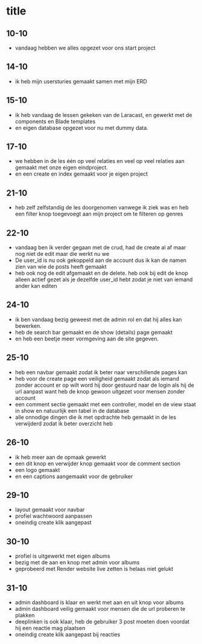 # title

## 10-10
* vandaag hebben we alles opgezet voor ons start project

##  14-10
* ik heb mijn usersturies gemaakt samen met mijn ERD

## 15-10
* ik heb vandaag de lessen gekeken van de Laracast, en gewerkt met de components en Blade templates
* en eigen database opgezet voor nu met dummy data.

## 17-10
* we hebben in de les één op veel relaties en veel op veel relaties aan gemaakt met onze eigen eindproject.
* en een create en index gemaakt voor je eigen project

## 21-10
* heb zelf zelfstandig de les doorgenomen vanwege ik ziek was en heb een filter knop toegevoegt aan mijn project om te filteren op genres

## 22-10
* vandaag ben ik verder gegaan met de crud, had de create al af maar nog niet de edit maar die werkt nu we
* De user_id is nu ook gekoppeld aan de account dus ik kan de namen zien van wie de posts heeft gemaakt
* heb ook nog de edit afgemaakt en de delete. heb ook bij edit de knop alleen actief gezet als je dezelfde user_id hebt zodat je niet van iemand ander kan editen

## 24-10
* ik ben vandaag bezig geweest met de admin rol en dat hij alles kan bewerken.
* heb de search bar gemaakt en de show (details) page gemaakt
* en heb een beetje meer vormgeving aan de site gegeven.

## 25-10
* heb een navbar gemaakt zodat ik beter naar verschillende pages kan
* heb voor de create page een veiligheid gemaakt zodat als iemand zonder account er op wilt word hij door gestuurd naar de login als hij de url aanpast want heb de knop gewoon uitgezet voor mensen zonder account
* een comment sectie gemaakt met een controller, model en de view staat in show en natuurlijk een tabel in de database
* alle onnodige dingen die ik met opdrachte heb gemaakt in de les verwijderd zodat ik beter overzicht heb

## 26-10
* ik heb meer aan de opmaak gewerkt
* een dit knop en verwijder knop gemaakt voor de comment section
* een logo gemaakt
* en een captions aangemaakt voor de gebruiker

## 29-10
* layout gemaakt voor navbar
* profiel wachtwoord aanpassen
* oneindig create klik aangepast

## 30-10
* profiel is uitgewerkt met eigen albums
* bezig met de aan en knop met admin voor albums
* geprobeerd met Render website live zetten is helaas niet gelukt

## 31-10
* admin dashboard is klaar en werkt met aan en uit knop voor albums
* admin dashboard veilig gemaakt voor mensen die de url proberen te plakken
* deeplinken is ook klaar, heb de gebruiker 3 post moeten doen voordat hij een reactie mag plaatsen
* oneindig create klik aangepast bij reacties

